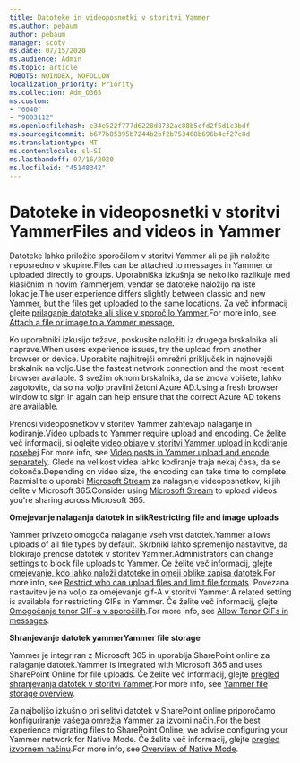 ```yaml
---
title: Datoteke in videoposnetki v storitvi Yammer
ms.author: pebaum
author: pebaum
manager: scotv
ms.date: 07/15/2020
ms.audience: Admin
ms.topic: article
ROBOTS: NOINDEX, NOFOLLOW
localization_priority: Priority
ms.collection: Adm_O365
ms.custom:
- "6040"
- "9003112"
ms.openlocfilehash: e34e522f777d6228d8732ac88b5cfd2f5d1c3bdf
ms.sourcegitcommit: b677b85395b7244b2bf2b753468b696b4cf27c8d
ms.translationtype: MT
ms.contentlocale: sl-SI
ms.lasthandoff: 07/16/2020
ms.locfileid: "45148342"
---
```

# <a name="files-and-videos-in-yammer"></a><span data-ttu-id="4a4e7-102">Datoteke in videoposnetki v storitvi Yammer</span><span class="sxs-lookup"><span data-stu-id="4a4e7-102">Files and videos in Yammer</span></span>

<span data-ttu-id="4a4e7-103">Datoteke lahko priložite sporočilom v storitvi Yammer ali pa jih naložite neposredno v skupine.</span><span class="sxs-lookup"><span data-stu-id="4a4e7-103">Files can be attached to messages in Yammer or uploaded directly to groups.</span></span> <span data-ttu-id="4a4e7-104">Uporabniška izkušnja se nekoliko razlikuje med klasičnim in novim Yammerjem, vendar se datoteke naložijo na iste lokacije.</span><span class="sxs-lookup"><span data-stu-id="4a4e7-104">The user experience differs slightly between classic and new Yammer, but the files get uploaded to the same locations.</span></span> <span data-ttu-id="4a4e7-105">Za več informacij glejte [prilaganje datoteke ali slike v sporočilo Yammer](https://support.microsoft.com/office/attach-a-file-or-image-to-a-yammer-message-f576d4d1-ad66-4ce4-9c43-46cf75978dbf),</span><span class="sxs-lookup"><span data-stu-id="4a4e7-105">For more info, see [Attach a file or image to a Yammer message](https://support.microsoft.com/office/attach-a-file-or-image-to-a-yammer-message-f576d4d1-ad66-4ce4-9c43-46cf75978dbf),</span></span>  

<span data-ttu-id="4a4e7-106">Ko uporabniki izkusijo težave, poskusite naložiti iz drugega brskalnika ali naprave.</span><span class="sxs-lookup"><span data-stu-id="4a4e7-106">When users experience issues, try the upload from another browser or device.</span></span> <span data-ttu-id="4a4e7-107">Uporabite najhitrejši omrežni priključek in najnovejši brskalnik na voljo.</span><span class="sxs-lookup"><span data-stu-id="4a4e7-107">Use the fastest network connection and the most recent browser available.</span></span> <span data-ttu-id="4a4e7-108">S svežim oknom brskalnika, da se znova vpišete, lahko zagotovite, da so na voljo pravilni žetoni Azure AD.</span><span class="sxs-lookup"><span data-stu-id="4a4e7-108">Using a fresh browser window to sign in again can help ensure that the correct Azure AD tokens are available.</span></span>

<span data-ttu-id="4a4e7-109">Prenosi videoposnetkov v storitev Yammer zahtevajo nalaganje in kodiranje.</span><span class="sxs-lookup"><span data-stu-id="4a4e7-109">Video uploads to Yammer require upload and encoding.</span></span> <span data-ttu-id="4a4e7-110">Če želite več informacij, si oglejte [video objave v storitvi Yammer upload in kodiranje posebej](https://support.microsoft.com/office/video-posts-in-yammer-upload-and-encode-separately-5b3a348e-3a0a-4c4b-95b1-eabdf245ba25).</span><span class="sxs-lookup"><span data-stu-id="4a4e7-110">For more info, see [Video posts in Yammer upload and encode separately](https://support.microsoft.com/office/video-posts-in-yammer-upload-and-encode-separately-5b3a348e-3a0a-4c4b-95b1-eabdf245ba25).</span></span> <span data-ttu-id="4a4e7-111">Glede na velikost videa lahko kodiranje traja nekaj časa, da se dokonča.</span><span class="sxs-lookup"><span data-stu-id="4a4e7-111">Depending on video size, the encoding can take time to complete.</span></span> <span data-ttu-id="4a4e7-112">Razmislite o uporabi [Microsoft Stream](https://docs.microsoft.com/stream/overview) za nalaganje videoposnetkov, ki jih delite v Microsoft 365.</span><span class="sxs-lookup"><span data-stu-id="4a4e7-112">Consider using [Microsoft Stream](https://docs.microsoft.com/stream/overview) to upload videos you're sharing across Microsoft 365.</span></span>

<span data-ttu-id="4a4e7-113">**Omejevanje nalaganja datotek in slik**</span><span class="sxs-lookup"><span data-stu-id="4a4e7-113">**Restricting file and image uploads**</span></span>

<span data-ttu-id="4a4e7-114">Yammer privzeto omogoča nalaganje vseh vrst datotek.</span><span class="sxs-lookup"><span data-stu-id="4a4e7-114">Yammer allows uploads of all file types by default.</span></span> <span data-ttu-id="4a4e7-115">Skrbniki lahko spremenijo nastavitve, da blokirajo prenose datotek v storitev Yammer.</span><span class="sxs-lookup"><span data-stu-id="4a4e7-115">Administrators can change settings to block file uploads to Yammer.</span></span> <span data-ttu-id="4a4e7-116">Če želite več informacij, glejte [omejevanje, kdo lahko naloži datoteke in omeji oblike zapisa datotek](https://docs.microsoft.com/yammer/configure-your-yammer-network/configure-yammer#restrict-who-can-upload-files-and-limit-file-formats).</span><span class="sxs-lookup"><span data-stu-id="4a4e7-116">For more info, see [Restrict who can upload files and limit file formats](https://docs.microsoft.com/yammer/configure-your-yammer-network/configure-yammer#restrict-who-can-upload-files-and-limit-file-formats).</span></span> <span data-ttu-id="4a4e7-117">Povezana nastavitev je na voljo za omejevanje gif-A v storitvi Yammer.</span><span class="sxs-lookup"><span data-stu-id="4a4e7-117">A related setting is available for restricting GIFs in Yammer.</span></span> <span data-ttu-id="4a4e7-118">Če želite več informacij, glejte [Omogočanje tenor GIF-a v sporočilih](https://docs.microsoft.com/yammer/configure-your-yammer-network/configure-yammer#allow-tenor-gifs-in-messages).</span><span class="sxs-lookup"><span data-stu-id="4a4e7-118">For more info, see [Allow Tenor GIFs in messages](https://docs.microsoft.com/yammer/configure-your-yammer-network/configure-yammer#allow-tenor-gifs-in-messages).</span></span>

<span data-ttu-id="4a4e7-119">**Shranjevanje datotek yammer**</span><span class="sxs-lookup"><span data-stu-id="4a4e7-119">**Yammer file storage**</span></span>

<span data-ttu-id="4a4e7-120">Yammer je integriran z Microsoft 365 in uporablja SharePoint online za nalaganje datotek.</span><span class="sxs-lookup"><span data-stu-id="4a4e7-120">Yammer is integrated with Microsoft 365 and uses SharePoint Online for file uploads.</span></span> <span data-ttu-id="4a4e7-121">Če želite več informacij, glejte [pregled shranjevanja datotek v storitvi Yammer](https://docs.microsoft.com/yammer/get-started-with-yammer/file-storage).</span><span class="sxs-lookup"><span data-stu-id="4a4e7-121">For more info, see [Yammer file storage overview](https://docs.microsoft.com/yammer/get-started-with-yammer/file-storage).</span></span> 

<span data-ttu-id="4a4e7-122">Za najboljšo izkušnjo pri selitvi datotek v SharePoint online priporočamo konfiguriranje vašega omrežja Yammer za izvorni način.</span><span class="sxs-lookup"><span data-stu-id="4a4e7-122">For the best experience migrating files to SharePoint Online, we advise configuring your Yammer network for Native Mode.</span></span> <span data-ttu-id="4a4e7-123">Če želite več informacij, glejte [pregled izvornem načinu](https://docs.microsoft.com/yammer/configure-your-yammer-network/overview-native-mode).</span><span class="sxs-lookup"><span data-stu-id="4a4e7-123">For more info, see [Overview of Native Mode](https://docs.microsoft.com/yammer/configure-your-yammer-network/overview-native-mode).</span></span> 